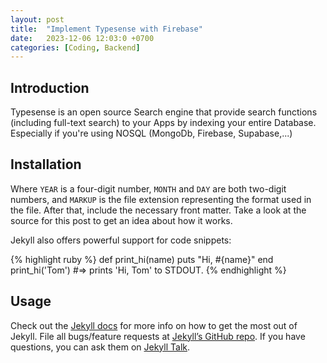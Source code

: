 ```yaml
---
layout: post
title:  "Implement Typesense with Firebase"
date:   2023-12-06 12:03:0 +0700
categories: [Coding, Backend]
---
```

## Introduction
Typesense is an open source Search engine that provide search functions (including full-text search) to your Apps by indexing your entire Database. Especially if you're using NOSQL (MongoDb, Firebase, Supabase,...)

## Installation

Where `YEAR` is a four-digit number, `MONTH` and `DAY` are both two-digit numbers, and `MARKUP` is the file extension representing the format used in the file. After that, include the necessary front matter. Take a look at the source for this post to get an idea about how it works.

Jekyll also offers powerful support for code snippets:

{% highlight ruby %}
def print_hi(name)
  puts "Hi, #{name}"
end
print_hi('Tom')
#=> prints 'Hi, Tom' to STDOUT.
{% endhighlight %}
## Usage

Check out the [Jekyll docs][jekyll-docs] for more info on how to get the most out of Jekyll. File all bugs/feature requests at [Jekyll’s GitHub repo][jekyll-gh]. If you have questions, you can ask them on [Jekyll Talk][jekyll-talk].

[jekyll-docs]: https://jekyllrb.com/docs/home
[jekyll-gh]:   https://github.com/jekyll/jekyll
[jekyll-talk]: https://talk.jekyllrb.com/
